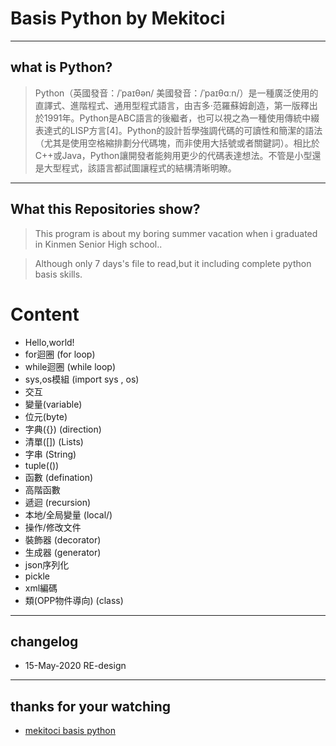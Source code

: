 # Basis Python by Mekitoci

----
## what is Python?
>Python（英國發音：/ˈpaɪθən/ 美國發音：/ˈpaɪθɑːn/）是一種廣泛使用的直譯式、進階程式、通用型程式語言，由吉多·范羅蘇姆創造，第一版釋出於1991年。Python是ABC語言的後繼者，也可以視之為一種使用傳統中綴表達式的LISP方言[4]。Python的設計哲學強調代碼的可讀性和簡潔的語法（尤其是使用空格縮排劃分代碼塊，而非使用大括號或者關鍵詞）。相比於C++或Java，Python讓開發者能夠用更少的代碼表達想法。不管是小型還是大型程式，該語言都試圖讓程式的結構清晰明瞭。

----
## What this Repositories show? 
>This program is about my boring summer vacation when i graduated in Kinmen Senior High school..

>Although only 7 days's file to read,but it including complete python basis skills.

# Content

* Hello,world! 
* for迴圈 (for loop)
* while迴圈 (while loop)
* sys,os模組 (import sys , os)
* 交互
* 變量(variable) 
* 位元(byte)
* 字典({}) (direction)
* 清單([]) (Lists)
* 字串 (String)
* tuple(())
* 函數 (defination)
* 高階函數 
* 遞迴 (recursion)
* 本地/全局變量 (local/)
* 操作/修改文件
* 裝飾器 (decorator)
* 生成器 (generator)
* json序列化
* pickle
* xml編碼
* 類(OPP物件導向) (class)


----
## changelog
* 15-May-2020 RE-design

----
## thanks for your watching
* [mekitoci basis python](https://github.com/mekitoci/basis-python)

